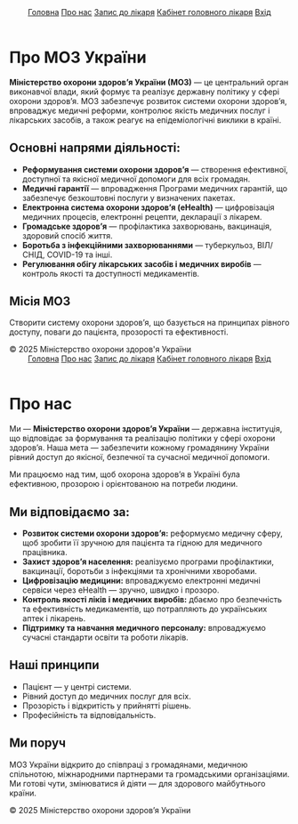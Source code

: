 <!DOCTYPE html>
<html lang="uk">
<head>
  <meta charset="UTF-8">
  <title>Про МОЗ України — Головна</title>
  <meta name="viewport" content="width=device-width, initial-scale=1">
  <link rel="stylesheet" href="style.css">
</head>
<body>
  <header>
    <nav>
      <a href="index.html" class="active">Головна</a>
      <a href="about.html">Про нас</a>
      <a href="appointment.html">Запис до лікаря</a>
      <a href="chief.html">Кабінет головного лікаря</a>
      <a href="login.html">Вхід</a>
    </nav>
  </header>
  <main>
    <h1>Про МОЗ України</h1>
    <p>
      <strong>Міністерство охорони здоров’я України (МОЗ)</strong> — це центральний орган виконавчої влади, який формує та реалізує державну політику у сфері охорони здоров’я. МОЗ забезпечує розвиток системи охорони здоров’я, впроваджує медичні реформи, контролює якість медичних послуг і лікарських засобів, а також реагує на епідеміологічні виклики в країні.
    </p>
    <h2>Основні напрями діяльності:</h2>
    <ul>
      <li><b>Реформування системи охорони здоров’я</b> — створення ефективної, доступної та якісної медичної допомоги для всіх громадян.</li>
      <li><b>Медичні гарантії</b> — впровадження Програми медичних гарантій, що забезпечує безкоштовні послуги у визначених пакетах.</li>
      <li><b>Електронна система охорони здоров’я (eHealth)</b> — цифровізація медичних процесів, електронні рецепти, декларації з лікарем.</li>
      <li><b>Громадське здоров’я</b> — профілактика захворювань, вакцинація, здоровий спосіб життя.</li>
      <li><b>Боротьба з інфекційними захворюваннями</b> — туберкульоз, ВІЛ/СНІД, COVID-19 та інші.</li>
      <li><b>Регулювання обігу лікарських засобів і медичних виробів</b> — контроль якості та доступності медикаментів.</li>
    </ul>
    <h2>Місія МОЗ</h2>
    <p>
      Створити систему охорони здоров’я, що базується на принципах рівного доступу, поваги до пацієнта, прозорості та ефективності.
    </p>
  </main>
  <footer>
    &copy; 2025 Міністерство охорони здоров'я України
  </footer>
</body>
</html>
<!DOCTYPE html>
<html lang="uk">
<head>
  <meta charset="UTF-8">
  <title>Про нас — Міністерство охорони здоров’я України</title>
  <meta name="viewport" content="width=device-width, initial-scale=1">
  <link rel="stylesheet" href="style.css">
</head>
<body>
  <header>
    <nav>
      <a href="index.html">Головна</a>
      <a href="about.html" class="active">Про нас</a>
      <a href="appointment.html">Запис до лікаря</a>
      <a href="chief.html">Кабінет головного лікаря</a>
      <a href="login.html">Вхід</a>
    </nav>
  </header>
  <main>
    <h1>Про нас</h1>
    <p>
      Ми — <strong>Міністерство охорони здоров’я України</strong> — державна інституція, що відповідає за формування та реалізацію політики у сфері охорони здоров’я. Наша мета — забезпечити кожному громадянину України рівний доступ до якісної, безпечної та сучасної медичної допомоги.
    </p>
    <p>
      Ми працюємо над тим, щоб охорона здоров’я в Україні була ефективною, прозорою і орієнтованою на потреби людини.
    </p>
    <h2>Ми відповідаємо за:</h2>
    <ul>
      <li>
        <b>Розвиток системи охорони здоров’я:</b> реформуємо медичну сферу, щоб зробити її зручною для пацієнта та гідною для медичного працівника.
      </li>
      <li>
        <b>Захист здоров’я населення:</b> реалізуємо програми профілактики, вакцинації, боротьби з інфекціями та хронічними хворобами.
      </li>
      <li>
        <b>Цифровізацію медицини:</b> впроваджуємо електронні медичні сервіси через eHealth — зручно, швидко і прозоро.
      </li>
      <li>
        <b>Контроль якості ліків і медичних виробів:</b> дбаємо про безпечність та ефективність медикаментів, що потрапляють до українських аптек і лікарень.
      </li>
      <li>
        <b>Підтримку та навчання медичного персоналу:</b> впроваджуємо сучасні стандарти освіти та роботи лікарів.
      </li>
    </ul>
    <h2>Наші принципи</h2>
    <ul>
      <li>Пацієнт — у центрі системи.</li>
      <li>Рівний доступ до медичних послуг для всіх.</li>
      <li>Прозорість і відкритість у прийнятті рішень.</li>
      <li>Професійність та відповідальність.</li>
    </ul>
    <h2>Ми поруч</h2>
    <p>
      МОЗ України відкрито до співпраці з громадянами, медичною спільнотою, міжнародними партнерами та громадськими організаціями. Ми готові чути, змінюватися й діяти — для здорового майбутнього країни.
    </p>
  </main>
  <footer>
    &copy; 2025 Міністерство охорони здоров’я України
  </footer>
</body>
</html>
